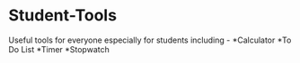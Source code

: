 # Student-Tools
Useful tools for everyone especially for students including - 
*Calculator
*To Do List
*Timer
*Stopwatch
